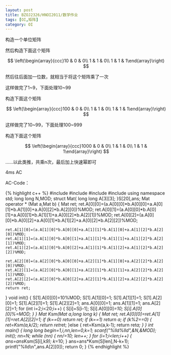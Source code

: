 ```yaml
---
layout: post
title: BZOJ2326/HNOI2011/数学作业
tags: [OI,矩阵]
category: OI
---
```


构造一个单位矩阵

然后构造下面这个矩阵

$$
\left(\begin{array}{ccc}10 & 0 & 0\\ 1 & 1 & 0\\ 1 & 1 & 1\end{array}\right)
$$

然后往后面加一位数，就相当于将这个矩阵乘了一次

这样做完了1~9，下面处理10~99

构造下面这个矩阵

$$
\left(\begin{array}{ccc}100 & 0 & 0\\ 1 & 1 & 0\\ 1 & 1 & 1\end{array}\right)
$$

这样做完了10~99，下面处理100~999

构造下面这个矩阵

$$
\left(\begin{array}{ccc}1000 & 0 & 0\\ 1 & 1 & 0\\ 1 & 1 & 1\end{array}\right)
$$

……以此类推，共乘n次，最后加上快速幂即可

4ms AC

AC-Code：

{% highlight c++ %}
#include <iostream>
#include <cstdio>
#include <cstring>
#include <algorithm>
using namespace std;
long long N,MOD;
struct Mat{
    long long A[3][3];
}S[20],ans;
Mat operator * (Mat a,Mat b)
{
    Mat ret;
    ret.A[0][0]=(a.A[0][0]*b.A[0][0]+a.A[0][1]*b.A[1][0]+a.A[0][2]*b.A[2][0])%MOD;
    ret.A[0][1]=(a.A[0][0]*b.A[0][1]+a.A[0][1]*b.A[1][1]+a.A[0][2]*b.A[2][1])%MOD;
    ret.A[0][2]=(a.A[0][0]*b.A[0][2]+a.A[0][1]*b.A[1][2]+a.A[0][2]*b.A[2][2])%MOD;
     
    ret.A[1][0]=(a.A[1][0]*b.A[0][0]+a.A[1][1]*b.A[1][0]+a.A[1][2]*b.A[2][0])%MOD;
    ret.A[1][1]=(a.A[1][0]*b.A[0][1]+a.A[1][1]*b.A[1][1]+a.A[1][2]*b.A[2][1])%MOD;
    ret.A[1][2]=(a.A[1][0]*b.A[0][2]+a.A[1][1]*b.A[1][2]+a.A[1][2]*b.A[2][2])%MOD;
     
    ret.A[2][0]=(a.A[2][0]*b.A[0][0]+a.A[2][1]*b.A[1][0]+a.A[2][2]*b.A[2][0])%MOD;
    ret.A[2][1]=(a.A[2][0]*b.A[0][1]+a.A[2][1]*b.A[1][1]+a.A[2][2]*b.A[2][1])%MOD;
    ret.A[2][2]=(a.A[2][0]*b.A[0][2]+a.A[2][1]*b.A[1][2]+a.A[2][2]*b.A[2][2])%MOD;
    return ret;
}
void init()
{
    S[1].A[0][0]=10%MOD;
    S[1].A[1][0]=1;
    S[1].A[1][1]=1;
    S[1].A[2][0]=1;
    S[1].A[2][1]=1;
    S[1].A[2][2]=1;
    ans.A[0][0]=1;
    ans.A[1][1]=1;
    ans.A[2][2]=1;
    for (int i=2;i<20;i++)
    {
        S[i]=S[i-1];
        S[i].A[0][0]*=10;
        S[i].A[0][0]%=MOD;
    }
}
Mat Ksm(Mat a,long long k)
{
    Mat ret;
    ret.A[0][0]=ret.A[1][1]=ret.A[2][2]=1;
    if (k==0)
        return ret;
    if (k==1)
        return a;
    if (k%2==0)
    {
        ret=Ksm(a,k/2);
        return ret*ret;
    }else
    {
        ret=Ksm(a,k-1);
        return ret*a;
    }
}
int main()
{
    long long begin=1,i,nn,len=0,k=1;
    scanf("%lld%lld",&N,&MOD);
    init();
    nn=N;
    while (nn)
    {
        nn/=10;
        len++;
    }
    for (i=1;i<len;i++)
    {
        ans=ans*Ksm(S[i],k*9);
        k*=10;
    }
    ans=ans*Ksm(S[len],N-k+1);
    printf("%lld\n",ans.A[2][0]);
    return 0;
}
{% endhighlight %}
